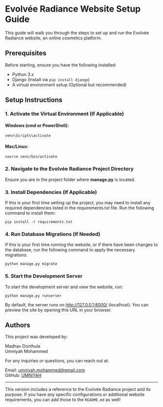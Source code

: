 # Evolvée Radiance Website Setup Guide

This guide will walk you through the steps to set up and run the Evolvée Radiance website, an online cosmetics platform.

## Prerequisites

Before starting, ensure you have the following installed:

- Python 3.x
- Django (Install via `pip install django`)
- A virtual environment setup (Optional but recommended)

## Setup Instructions

### 1. Activate the Virtual Environment (If Applicable)

#### Windows (cmd or PowerShell):
`venv\Scripts\activate`

#### Mac/Linux:
`source venv/bin/activate`

### 2. Navigate to the Evolvée Radiance Project Directory
Ensure you are in the project folder where **manage.py** is located.

### 3. Install Dependencies (If Applicable)
If this is your first time setting up the project, you may need to install any required dependencies listed in the requirements.txt file. Run the following command to install them:  

`pip install -r requirements.txt`

### 4. Run Database Migrations (If Needed)
If this is your first time running the website, or if there have been changes to the database, run the following command to apply the necessary migrations:  

`python manage.py migrate`

### 5. Start the Development Server
To start the development server and view the website, run:   

`python manage.py runserver`  

By default, the server runs on http://127.0.0.1:8000/ (localhost). You can preview the site by opening this URL in your browser.

## Authors
This project was developed by:  

Madhav Donthula  
Umniyah Mohammed  

For any inquiries or questions, you can reach out at:

Email: umniyah.mohammed@gmail.com  
GitHub: [UMNIYAH](https://github.com/UMNIYAH)


---
This version includes a reference to the Evolvée Radiance project and its purpose. If you have any specific configurations or additional website requirements, you can add those to the `README.md` as well!
